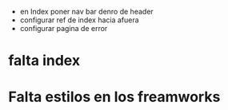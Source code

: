 
* en Index poner nav bar denro de header
* configurar ref de index hacia afuera
* configurar  pagina de error



# falta index
# Falta estilos en los freamworks

